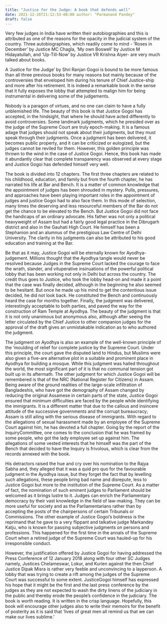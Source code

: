```yaml
---
title: "Justice for the Judge: A book that defends well"
date: 2021-12-26T21:12:53-08:00 author: "Parmanand Pandey"
draft: false
---
```

Very few judges in India have written their autobiographies and this is attributed as one of the reasons for the opacity
in the judicial system of the country. Three autobiographies, which readily come to mind - ‘Roses in December’ by
Justice MC Chagla, ‘My own Boswell’ by Justice M Hidayatullah, and ‘Up-Till-Now’ by Justice VR Krishna Aiyer- are very
much talked about books.

A ‘Justice for the Judge’ by Shri Ranjan Gogoi is bound to be more famous than all three previous books for many reasons
but mainly because of the controversies that enveloped him during his tenure of Chief Justice-ship and more after his
retirement. It is indeed a remarkable book in the sense that it fully exposes the lobby that attempted to malign him for
being instrumental in delivering some of the judgements.

Nobody is a paragon of virtues, and no one can claim to have a fully unblemished life. The beauty of this book is that
Justice Gogoi has accepted, in the hindsight, that where he should have acted differently to avoid controversies. Some
landmark judgments, which he presided over as the judge of the Supreme Court are truly epoch-making. It is a famous
adage that judges should not speak about their judgments, but they must speak through their judgments. Once a judgment
has been delivered, it becomes public property, and it can be criticized or eulogized, but the judges cannot be reviled
for them. However, this golden principle was thrown to the wind in the case of Justice Gogoi. Hence, this book has made
it abundantly clear that complete transparency was observed at every stage and Justice Gogoi has defended himself very
well.

The book is divided into 12 chapters. The first three chapters are related to his childhood, education, and family but
from the fourth chapter, he has narrated his life at Bar and Bench. It is a matter of common knowledge that the
appointment of judges has been shrouded in mystery. Pulls, pressures, and approaches have been playing important roles
in the appointment of judges and justice Gogoi had to also face them. In this mode of selection, many times the
deserving and less resourceful members of the Bar do not get the chance to be elevated to the Bench. But Justice Gogoi
did not face the handicaps of an ordinary advocate. His father was not only a political heavyweight of Assam but had a
fairly good legal practice in the Dibrugarh district and also in the Gauhati High Court. He himself has been a
Stephanion and an alumnus of the prestigious Law Centre of Delhi University. The clarity in his judgments can also be
attributed to his good education and training at the Bar.

Be that as it may, Justice Gogoi will be eternally known for Ayodhya-judgement. Millions thought that the Ayodhya tangle
would never be resolved because Judges in the Supreme Court lacked the courage to face the wrath, slander, and
vituperative insinuations of the powerful political lobby that has been working not only in Delhi but across the
country. The credit thus goes to Justice, who took the lobby head-on and made it a point that the case was finally
decided, although in the beginning he also seemed to be hesitant. But once he made up his mind to get the contentious
issue decided, he did not look back. He constituted the Bench and continuously heard the case for months together.
Finally, the judgment was delivered, interestingly acceptable to both parties, and paved the way for the construction of
Ram Temple at Ayodhya. The beauty of the judgment is that it is not only unanimous but anonymous also, although after
seeing the letter circulated by the Chief Justice to other companion judges for the approval of the draft gives an
unmistakable indication as to who authored the judgment.

The judgment on Ayodhya is also an example of the well-known principle of the ‘moulding of relief for complete justice
by the Supreme Court. Under this principle, the court gave the disputed land to Hindus, but Muslims were also given a
five-are alternative plot in a suitable and prominent place in Ayodhya for building a mosque. While this judgment was
hailed throughout the world, the most significant part of it is that no communal tension got built up in its aftermath.
The other judgment for which Justice Gogoi will be remembered is that of the NRC (National Register for Citizens) in
Assam. Being aware of the ground realities of the large-scale infiltration of Bangladeshis, who have got the demography
of Assam changed by reducing the original Assamese in certain parts of the state, Justice Gogoi ensured that minimum
difficulties are faced by the people while identifying the immigrants. It is a different matter that due to the callous
and insincere attitude of the successive governments and the corrupt bureaucracy; Assam is still ailing with the serious
disease of immigrants. With regard to the allegations of sexual harassment made by an employee of the Supreme Court
against him, he has devoted a full chapter. Going by the report of the InquiryCommittee, one comes to the conclusion
that he was framed by some people, who got the lady employee set up against him. The allegations of some vested
interests that he himself was the part of the Bench that decided to have the Inquiry is frivolous, which is clear from
the records annexed with the book.

His detractors raised the hue and cry over his nomination to the Rajya Sabha and, they alleged that it was a quid pro quo
for the favourable judgment in the Ayodhya issue, but they forget the fact that by levelling such allegations, these
people bring bad name and disrepute, less to Justice Gogoi but more to the institution of the Supreme Court. As a matter
of fact, the nomination of such eminent judges to Parliament should be welcomed as it brings lustre to it. Judges can
enrich the Parliamentary democracy by their vast knowledge in the field of law-making. They can be more useful for
society and as the Parliamentarians rather than by accepting the posts of the chairpersons of certain Tribunals or
Commissions. The other example of Justice Gogoi’s boldness is the reprimand that he gave to a very flippant and
talkative judge Markandey Katju, who is known for passing subjective judgments on persons and professions. This happened
for the first time in the annals of the Supreme Court when a retired judge of the Supreme Court was hauled-up for his
irresponsible conduct.

However, the justification offered by Justice Gogoi for having addressed the Press Conference of 12 January 2018 along
with four other SC Judges namely, Justices Chelameswar, Lokur, and Kurien against the then Chief Justice Dipak Misra is
rather very feeble and unconvincing to a layperson. A lobby that was trying to create a rift among the judges of the
Supreme Court was successful to some extent. JusticeGogoi himself has expressed his hope that it might be the first and
the last press conference by the judges as they are not expected to wash the dirty linens of the judiciary in the public
and thereby erode the people’s confidence in the judiciary. The book is worth reading. It is written in the crisp
language. Hopefully, this book will encourage other judges also to write their memoirs for the benefit of posterity as
it is said that ‘lives of great men all remind us that we can make our lives sublime.’  


